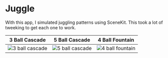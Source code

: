 # Juggle

With this app, I simulated juggling patterns using SceneKit.  This took a lot of tweeking to get each one to work.

| 3 Ball Cascade | 5 Ball Cascade | 4 Ball Fountain |
| :------------: | :------------: | :-------------: |
| ![3 ball cascade](https://github.com/InvaderZim62/Juggle/assets/34785252/eacb0be2-120c-4b6b-a52a-88b34d7dd0f3) | ![5 ball cascade](https://github.com/InvaderZim62/Juggle/assets/34785252/15c9e261-2973-4dfc-b022-c367db85d353) | ![4 ball fountain](https://github.com/InvaderZim62/Juggle/assets/34785252/bb7f7c71-5400-4137-9b60-e69a74af818b) |

